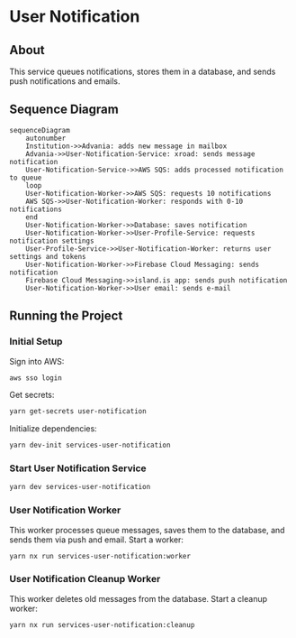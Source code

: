 # User Notification

## About

This service queues notifications, stores them in a database, and sends push notifications and emails.

## Sequence Diagram

```mermaid
sequenceDiagram
    autonumber
    Institution->>Advania: adds new message in mailbox
    Advania->>User-Notification-Service: xroad: sends message notification
    User-Notification-Service->>AWS SQS: adds processed notification to queue
    loop
    User-Notification-Worker->>AWS SQS: requests 10 notifications
    AWS SQS->>User-Notification-Worker: responds with 0-10 notifications
    end
    User-Notification-Worker->>Database: saves notification
    User-Notification-Worker->>User-Profile-Service: requests notification settings
    User-Profile-Service->>User-Notification-Worker: returns user settings and tokens
    User-Notification-Worker->>Firebase Cloud Messaging: sends notification
    Firebase Cloud Messaging->>island.is app: sends push notification
    User-Notification-Worker->>User email: sends e-mail
```

## Running the Project

### Initial Setup

Sign into AWS:

```sh
aws sso login
```

Get secrets:

```sh
yarn get-secrets user-notification
```

Initialize dependencies:

```sh
yarn dev-init services-user-notification
```

### Start User Notification Service

```sh
yarn dev services-user-notification
```

### User Notification Worker

This worker processes queue messages, saves them to the database, and sends them via push and email. Start a worker:

```sh
yarn nx run services-user-notification:worker
```

### User Notification Cleanup Worker

This worker deletes old messages from the database. Start a cleanup worker:

```sh
yarn nx run services-user-notification:cleanup
```
